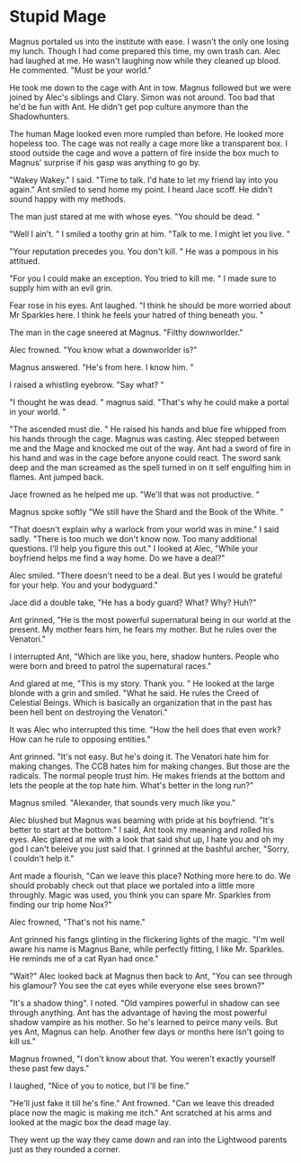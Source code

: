 # Stupid Mage

Magnus portaled us into the institute with ease.   I wasn't the only one losing my lunch.   Though I had come prepared this time,  my own trash can.   Alec had laughed at me.   He wasn't laughing now while they cleaned up blood.   He commented.   "Must be your world."

He took me down to the cage with Ant in tow.   Magnus followed but we were joined by Alec's siblings and Clary.  Simon was not around.   Too bad that he'd be fun with Ant.   He didn't get pop culture anymore than the Shadowhunters.

The human Mage looked even more rumpled than before.  He looked more hopeless too.   The cage was not really a cage more like a transparent box.  I stood outside the cage and wove a pattern of fire inside the box much to Magnus' surprise if his gasp was anything to go by. 

"Wakey Wakey." I said. "Time to talk.   I'd hate to let my friend lay into you again." Ant smiled to send home my point.  I heard Jace scoff.   He didn't sound happy with my methods.

The man just stared at me with whose eyes.   "You should be dead. "

"Well I ain't. "  I smiled a toothy grin at him. "Talk to me.   I might let you live. "

"Your reputation precedes you.   You don't kill. "  He was a pompous in his attitued.

"For you I could make an exception.   You tried to kill me. "  I made sure to supply him with an evil grin.

Fear rose in his eyes. Ant laughed.   "I think he should be more worried about Mr Sparkles here.  I think he feels your hatred of thing beneath you. "

The man in the cage sneered at Magnus.   "Filthy downworlder."

Alec frowned. "You know what a downworlder is?"

Magnus answered. "He's from here.  I know him. "

I raised a whistling eyebrow. "Say what? "

"I thought he was dead. "  magnus said.   "That's why he could make a portal in your world. "

"The ascended must die. "  He raised his hands and blue fire whipped from his hands through the cage.   Magnus was casting.   Alec stepped between me and the Mage and knocked me out of the way.  Ant had a sword of fire in his hand and was in the cage before anyone could react.   The sword sank deep and the man screamed as the spell turned in on it self engulfing him in flames.   Ant jumped back. 

Jace frowned as he helped me up.   "We'll that was not productive. "

Magnus spoke softly "We still have the Shard and the Book of the White. "

"That doesn't explain why a warlock from your world was in mine."  I said sadly.  "There is too much we don't know now.  Too many additional questions.  I'll help you figure this out."  I looked at Alec, "While your boyfriend helps me find a way home.  Do we have a deal?"

Alec smiled.  "There doesn't need to be a deal.  But yes I would be grateful for your help.  You and your bodyguard."

Jace did a double take, "He has a body guard?  What?  Why?  Huh?"

Ant grinned, "He is the most powerful supernatural being in our world at the present.  My mother fears him, he fears my mother. But he rules over the Venatori."

I interrupted Ant, "Which are like you, here, shadow hunters.  People who were born and breed to patrol the supernatural races."  

And glared at me, "This is my story.  Thank you. "  He looked at the large blonde with a grin and smiled.  "What he said.  He rules the Creed of Celestial Beings.  Which is basically an organization that in the past has been hell bent on destroying the Venatori."

It was Alec who interrupted this time.  "How the hell does that even work?  How can he rule to opposing entities."

Ant grinned.  "It's not easy.  But he's doing it.  The Venatori hate him for making changes.  The CCB hates him for making changes.  But those are the radicals.  The normal people trust him.  He makes friends at the bottom and lets the people at the top hate him.  What's better in the long run?"

Magnus smiled.  "Alexander, that sounds very much like you."

Alec blushed but Magnus was beaming with pride at his boyfriend.  "It's better to start at the bottom."  I said, Ant took my meaning and rolled his eyes.  Alec glared at me with a look that said shut up, I hate you and oh my god I can't beleive you just said that.  I grinned at the bashful archer, "Sorry, I couldn't help it."

Ant made a flourish, "Can we leave this place?  Nothing more here to do.  We should probably check out that place we portaled into a little more throughly.  Magic was used, you think you can spare Mr. Sparkles from finding our trip home Nox?"

Alec frowned, "That's not his name."

Ant grinned his fangs glinting in the flickering lights of the magic.  "I'm well aware his name is Magnus Bane, while perfectly fitting, I like Mr. Sparkles.  He reminds me of a cat Ryan had once."

"Wait?"  Alec looked back at Magnus then back to Ant, "You can see through his glamour?  You see the cat eyes while everyone else sees brown?"

"It's a shadow thing".  I noted.  "Old vampires powerful in shadow can see through anything.  Ant has the advantage of having the most powerful shadow vampire as his mother.  So he's learned to peirce many veils.  But yes Ant, Magnus can help.  Another few days or months here isn't going to kill us."

Magnus frowned, "I don't know about that.  You weren't exactly yourself these past few days."

I laughed, "Nice of you to notice, but I'll be fine."

"He'll just fake it till he's fine."  Ant frowned.  "Can we leave this dreaded place now the magic is making me itch."  Ant scratched at his arms and looked at the magic box the dead mage lay.  

They went up the way they came down and ran into the Lightwood parents just as they rounded a corner.  
